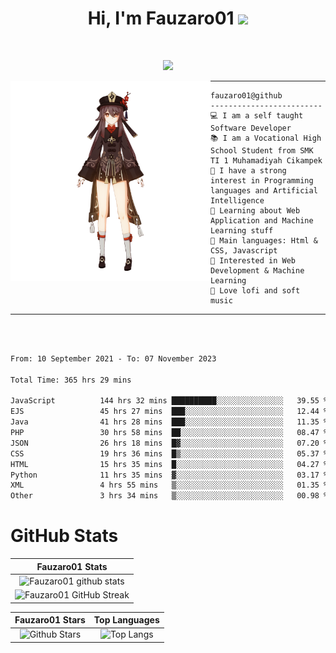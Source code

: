 <h1 align="center">
Hi, I'm Fauzaro01
  <img src="https://media.giphy.com/media/hvRJCLFzcasrR4ia7z/giphy.gif" width="30"></h1>
<br/>

<p align="center">
  <a href="https://github.com/DenverCoder1/readme-typing-svg"><img src="https://readme-typing-svg.herokuapp.com?lines=zZz;Full+Stack+Web+Developer;Student;Software%20Develover;Always%20learning%20new%20things&center=true&width=380&height=45"></a>
</p>

<img align="left" src="/assets/icon2.png" alt="Zeen" width="320" height="320" />
<hr>

```
fauzaro01@github
-------------------------
💻 I am a self taught Software Developer
📚 I am a Vocational High School Student from SMK TI 1 Muhamadiyah Cikampek
📝 I have a strong interest in Programming languages and Artificial Intelligence
🌱 Learning about Web Application and Machine Learning stuff
🌟 Main languages: Html & CSS, Javascript
🚩 Interested in Web Development & Machine Learning
🎵 Love lofi and soft music
```

<hr>
<br>
<br>
<div align="left">
<!--START_SECTION:waka-->

```txt
From: 10 September 2021 - To: 07 November 2023

Total Time: 365 hrs 29 mins

JavaScript          144 hrs 32 mins ██████████░░░░░░░░░░░░░░░   39.55 %
EJS                 45 hrs 27 mins  ███░░░░░░░░░░░░░░░░░░░░░░   12.44 %
Java                41 hrs 28 mins  ███░░░░░░░░░░░░░░░░░░░░░░   11.35 %
PHP                 30 hrs 58 mins  ██░░░░░░░░░░░░░░░░░░░░░░░   08.47 %
JSON                26 hrs 18 mins  █▓░░░░░░░░░░░░░░░░░░░░░░░   07.20 %
CSS                 19 hrs 36 mins  █▒░░░░░░░░░░░░░░░░░░░░░░░   05.37 %
HTML                15 hrs 35 mins  █░░░░░░░░░░░░░░░░░░░░░░░░   04.27 %
Python              11 hrs 35 mins  ▓░░░░░░░░░░░░░░░░░░░░░░░░   03.17 %
XML                 4 hrs 55 mins   ▒░░░░░░░░░░░░░░░░░░░░░░░░   01.35 %
Other               3 hrs 34 mins   ▒░░░░░░░░░░░░░░░░░░░░░░░░   00.98 %
```

<!--END_SECTION:waka-->
</div>

# GitHub Stats

|                                                            Fauzaro01 Stats                                                            |
| :--------------------------------------------------------------------------------------------------------------------------------------------: |
|        ![Fauzaro01 github stats](https://github-readme-stats.vercel.app/api?username=Fauzaro01&show_icons=true&theme=algolia)        |
|              ![Fauzaro01 GitHub Streak](https://github-readme-streak-stats.herokuapp.com/?user=Fauzaro01&theme=algolia)              |

|                                                                                              Fauzaro01 Stars                                                                                              |                                                           Top Languages                                                           |
| :----------------------------------------------------------------------------------------------------------------------------------------------------------------------------------------------------------------: | :-------------------------------------------------------------------------------------------------------------------------------: |
| ![Github Stars](https://github-readme-stats.vercel.app/api?username=Fauzaro01&show_icons=true&locale=en&count_private=true&hide_rank=true&custom_title=My%20GitHub%20Stats&disable_animations=true&theme=algolia) | ![Top Langs](https://github-readme-stats.vercel.app/api/top-langs/?username=Fauzaro01&langs_count=8&theme=algolia&layout=compact) |


